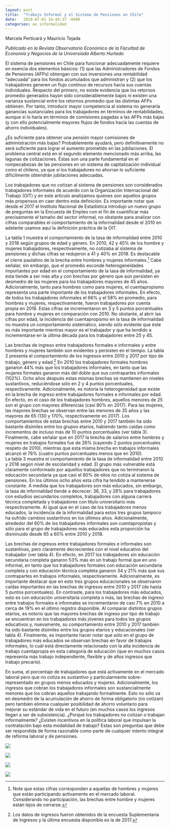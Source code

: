 ```yaml
---
layout: post
title:  "Trabajo Informal y el Sistema de Pensiones en Chile"
date:   2019-07-01 14:44:37 -0400
categories: oe informalidad
---
```


Marcela Perticará y Mauricio Tejada

*Publicado en la Revista Observatorio Económico de la Facultad de Economía y Negocios de la Universiada Alberto Hurtado*

El sistema de pensiones en Chile para funcionar adecuadamente requiere en esencia dos elementos básicos: (1) que las Administradores de Fondos de Pensiones (AFPs) obtengan con sus inversiones una rentabilidad “adecuada” para los fondos acumulados que administran y (2) que los trabajadores generen un flujo continuo de recursos hacia sus cuentas individuales. Respecto del primero, no existe evidencia que los retornos promedio generados hayan sido considerablemente bajos ni existen una varianza sustancial entre los retornos promedio que las distintas AFPs obtienen. Por tanto, introducir mayor competencia al sistema no generaría ganancias sustanciales para los trabajadores en términos de rentabilidades, aunque si lo haría en términos de comisiones pagadas a las AFPs más bajas (y con ello potencialmente mayores flujos de fondos hacia las cuentas de ahorro individuales).

¿Es suficiente para obtener una pensión mayor comisiones de administración más bajas?  Probablemente ayudará, pero definitivamente no será suficiente para lograr el aumento prometido en las jubilaciones. El problema central está en el segundo elemento mencionado más arriba, las lagunas de cotizaciones. Éstas son una parte fundamental en el rompecabezas de las pensiones en un sistema de capitalización individual como el chileno, ya que si los trabajadores no ahorran lo suficiente difícilmente obtendrán jubilaciones adecuadas. 

Los trabajadores que no cotizan al sistema de pensiones son considerados trabajadores informales de acuerdo con la Organización Internacional del Trabajo (OIT) y en este articulo analizamos quienes son aquellos grupos más propensos en caer dentro esta definición. Es importante notar que desde el 2017 el Instituto Nacional de Estadística introdujo un nuevo grupo de preguntas en la Encuesta de Empleo con el fin de cuantificar más precisamente el tamaño del sector informal, no obstante para analizar con cifras comparables el comportamiento de la informalidad desde el 2010 en adelante usamos aquí la definición práctica de la OIT.

La tabla 1 muestra el comportamiento de la tasa de informalidad entre 2010 y 2018 según grupos de edad y género. En 2010, 42 y 45% de los hombre y mujeres trabajadores, respectivamente, no cotizaba al sistema de pensiones y dichas cifras se redujeron a 41 y 40% en 2018. Es destacable el cierre paulatino de la brecha entre hombres y mujeres informales.[^1]  Cabe señalar, sin embargo, que el promedio esconde heterogeneidades importantes por edad en el comportamiento de la tasa de informalidad, ya ésta tiende a ser más alta y con brechas por género que aún persisten en desmedro de las mujeres para los trabajadores mayores de 45 años. Adicionalmente, tanto para hombres como para mujeres, el cuentapropismo representa una parte importante de los trabajadores informales. En efecto, de todos los trabajadores informales el 66% y el 58% en promedio, para hombres y mujeres, respectivamente, fueron trabajadores por cuenta propia en 2018. Estas cifras se incrementaron en 3 y 5 puntos porcentuales para hombre y mujeres en comparación con 2010. No obstante, al abrir las cifras por edad, la incidencia del cuentapropismo en la tasa de informalidad no muestra un comportamiento sistemático, siendo sólo evidente que éste es más importante mientras mayor es el trabajador y que ha tendido a incrementarse en la última década para los trabajadores entre 25 y 45. 

Las brechas de ingreso entre trabajadores formales e informales y entre hombres y mujeres también son evidentes y persisten en el tiempo. La tabla 2 presenta el comportamiento de los ingresos entre 2010 y 2017 por tipo de trabajo, género y edad.[^2]  En 2010 los trabajadores formales hombres ganaron 44% más que los trabajadores informales, en tanto que las mujeres formales ganaron más del doble que sus contrapartes informales (102%). Ocho años después estas mismas brechas se mantienen en niveles sustantivos, reduciéndose sólo en 2 y 4 puntos porcentuales, respectivamente. Adicionalmente, es notoria la heterogeneidad que existe en la brecha de ingreso entre trabajadores formales e informales por edad. En efecto, en el caso de los trabajadores hombres, aquellos menores de 25 son el grupo con mayores diferencias (casi 80% en 2017).  Para las mujeres, las mayores brechas se observan entre las menores de 35 años y las mayores de 65 (130 y 170%, respectivamente en 2017). Los comportamientos de estas brechas entre 2010 y 2017 también ha sido bastante disímiles entre los grupos etarios, habiendo tanto caídas como incrementos de incluso más de 10 puntos porcentuales (ver tabla 3). Finalmente, cabe señalar que en 2017 la brecha de salarios entre hombres y mujeres en trabajos formales fue de 26% (cayendo 2 puntos porcentuales respeto de 2010), mientras que esta misma brecha en trabajos informales alcanzó el 76% (cuatro puntos porcentuales menos que en 2010).   
La tabla 3 muestra el comportamiento de la tasa de informalidad entre 2010 y 2018 según nivel de escolaridad y edad. El grupo más vulnerable está claramente conformado por aquellos trabajadores que no terminaron la educación secundaria ya que casi el 60% de ellos no cotiza al sistema de pensiones. En los últimos ocho años esta cifra ha tendido a mantenerse constante. A medida que los trabajadores son más educados, sin embargo, la tasa de informalidad tiende a decrecer: 36, 33, y 28% para trabajadores con estudios secundarios completos, trabajadores con alguna carrera técnica completada y trabajadores con título universitario más respectivamente. Al igual que en el caso de los trabajadores menos educados, la incidencia de la informalidad para estos tres grupos tampoco ha sufrido cambios sustantivos en los últimos años. Adicionalmente, alrededor del 60% de los trabajadores informales son cuentapropistas y sólo para el grupo de trabajadores más educados esta proporción ha disminuido desde 65 a 60% entre 2010 y 2018. 

Las brechas de ingresos entre trabajadores formales e informales son sustantivas, pero claramente decrecientes con el nivel educativo del trabajador (ver tabla 4). En efecto, en 2017 los trabajadores sin educación secundaria completa ganaron 53% más en un trabajo formal que en uno informal, en tanto que los trabajadores formales con educación secundaria completa y con educación técnica completa ganaron 34 y 21% más que sus contrapartes en trabajos informales, respectivamente. Adicionalmente, es importante destacar que en esto tres grupos educacionales se observaron caídas importantes en las brechas de ingresos entre 2010 y 2017 (de hasta 5 puntos porcentuales). En contraste, para los trabajadores más educados, esto es con educación universitaria completa o más, las brechas de ingreso entre trabajos formales e informales se incrementaron de casi 7% en 2010 a cerca de 19% en el último registro disponible. Al comparar distintos grupos etarios, es notorio que las mayores brechas de ingreso por tipo de trabajo se encuentran en los trabajadores más jóvenes para todos los grupos educativos y, nuevamente, su comportamiento entre 2010 y 2017 también ha sido bastante disímiles entre los grupos etarios y educacionales (ver tabla 4). Finalmente, es importante hacer notar que sólo en el grupo de trabajadores más educados se observan brechas en favor de trabajos informales, lo cuál está directamente relacionado con la alta incidencia de trabajo cuentapropia en esta categoría de educación (que en muchos casos representa más trabajo independiente, flexible y de altos ingresos que trabajo precario).

En suma, el porcentaje de trabajadores que está activamente en el mercado laboral pero que no cotiza es sustantivo y particularmente sobre-representado en grupos menos educados y mujeres. Adicionalmente, los ingresos que cobran los trabajadores informales son sustancialmente menores que los cobran aquellos trabajando formalmente. Esto no sólo va en desmedro de la acumulación de ahorro de forma obligatorio (no cotizan) pero también elimina cualquier posibilidad de ahorro voluntario para mejorar su estándar de vida en el futuro (en muchos casos los ingresos llegan a ser de subsistencia). ¿Porqué los trabajadores no cotizan o trabajan informalmente? ¿Existen incentivos en la política laboral que impulsan la contratación bajo esta modalidad de trabajo? Estas son preguntas que debe ser respondida de forma razonable como parte de cualquier intento integral de reforma laboral y de pensiones. 

[^1]: Note que estas cifras corresponden a aquellas de hombres y mujeres que están participando activamente en el mercado laboral. Considerando no participación, las brechas entre hombre y mujeres están lejos de cerrarse.

[^2]: Los datos de ingresos fueron obtenidos de la encuesta Suplementaria de Ingresos y la última encuesta disponible es la de 2017.

![](/assets/img_posts/informalidad_pensiones_fig1)

![](/assets/img_posts/informalidad_pensiones_fig2)

![](/assets/img_posts/informalidad_pensiones_fig3)

![](/assets/img_posts/informalidad_pensiones_fig4)
